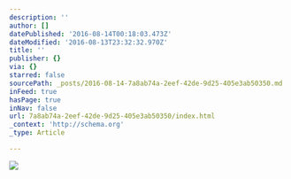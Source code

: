 ```yaml
---
description: ''
author: []
datePublished: '2016-08-14T00:18:03.473Z'
dateModified: '2016-08-13T23:32:32.970Z'
title: ''
publisher: {}
via: {}
starred: false
sourcePath: _posts/2016-08-14-7a8ab74a-2eef-42de-9d25-405e3ab50350.md
inFeed: true
hasPage: true
inNav: false
url: 7a8ab74a-2eef-42de-9d25-405e3ab50350/index.html
_context: 'http://schema.org'
_type: Article

---
```

![](https://the-grid-user-content.s3-us-west-2.amazonaws.com/0c3a8473-7514-45ee-a55b-2677fa3710d1.jpg)